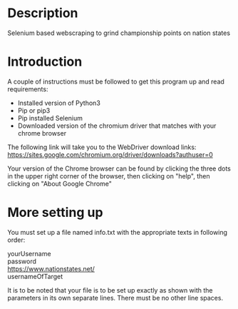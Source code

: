# Description
Selenium based webscraping to grind championship points on nation states

# Introduction
A couple of instructions must be followed to get this program up and read
requirements:
- Installed version of Python3
- Pip or pip3
- Pip installed Selenium
- Downloaded version of the chromium driver that matches with your chrome browser

The following link will take you to the WebDriver download links:
https://sites.google.com/chromium.org/driver/downloads?authuser=0

Your version of the Chrome browser can be found by clicking the three dots in the upper right corner of the browser, then clicking on "help", then clicking on "About Google Chrome"

# More setting up
You must set up a file named info.txt with the appropriate texts in following order:

yourUsername  
password  
https://www.nationstates.net/  
usernameOfTarget  

It is to be noted that your file is to be set up exactly as shown with the parameters in its own separate lines. There must be no other line spaces.
